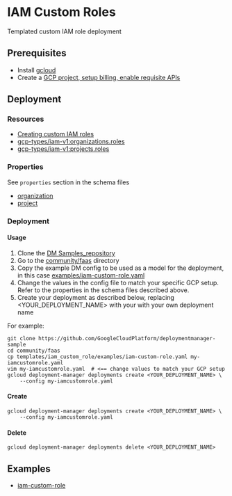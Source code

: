 # IAM Custom Roles

Templated custom IAM role deployment

## Prerequisites

- Install [gcloud](https://cloud.google.com/sdk)
- Create a [GCP project, setup billing, enable requisite APIs](../project/README.md)


## Deployment

### Resources

- [Creating custom IAM roles](https://cloud.google.com/iam/docs/creating-custom-roles)
- [gcp-types/iam-v1:organizations.roles](https://cloud.google.com/iam/reference/rest/v1/organizations.roles/create)
- [gcp-types/iam-v1:projects.roles](https://cloud.google.com/iam/reference/rest/v1/projects.roles/create)


### Properties

See `properties` section in the schema files

-  [organization](organization_custom_role.py.schema)
-  [project](project_custom_role.py.schema)


### Deployment

#### Usage

1. Clone the [DM Samples_repository](https://github.com/GoogleCloudPlatform/deploymentmanager-sample)
2. Go to the [community/faas](community/faas) directory
3. Copy the example DM config to be used as a model for the deployment, in this case [examples/iam-custom-role.yaml](examples/iam-custom-role.yaml)
4. Change the values in the config file to match your specific GCP setup.
   Refer to the properties in the schema files described above.
5. Create your deployment as described below, replacing <YOUR_DEPLOYMENT_NAME>
   with your with your own deployment name


For example:

```
git clone https://github.com/GoogleCloudPlatform/deploymentmanager-sample
cd community/faas
cp templates/iam_custom_role/examples/iam-custom-role.yaml my-iamcustomrole.yaml
vim my-iamcustomrole.yaml  # <== change values to match your GCP setup
gcloud deployment-manager deployments create <YOUR_DEPLOYMENT_NAME> \
    --config my-iamcustomrole.yaml
```

#### Create

```
gcloud deployment-manager deployments create <YOUR_DEPLOYMENT_NAME> \
    --config my-iamcustomrole.yaml
```


#### Delete

```
gcloud deployment-manager deployments delete <YOUR_DEPLOYMENT_NAME>
```


## Examples

- [iam-custom-role](examples/iam-custom-role.yaml)
